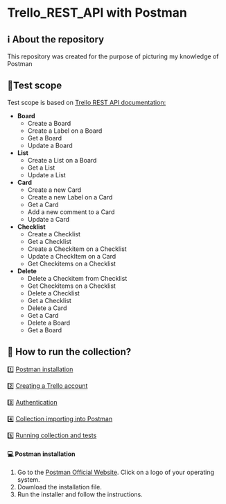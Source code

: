 # Trello_REST_API with Postman
## ℹ️ About the repository
<p align="jusify">This repository was created for the purpose of picturing my knowledge of Postman</p>

## 🔎Test scope
Test scope is based on <a href="https://developer.atlassian.com/cloud/trello/rest/api-group-actions/#api-group-actions" target="_blank">Trello REST API documentation:</a>
- **Board**
  - Create a Board
  - Create a Label on a Board
  - Get a Board
  - Update a Board
- **List**
  - Create a List on a Board
  - Get a List
  - Update a List
- **Card**
  - Create a new Card
  - Create a new Label on a Card
  - Get a Card
  - Add a new comment to a Card
  - Update a Card
- **Checklist**
  - Create a Checklist
  - Get a Checklist
  - Create a Checkitem on a Checklist
  - Update a CheckItem on a Card
  - Get Checkitems on a Checklist
- **Delete**
  - Delete a Checkitem from Checklist
  - Get Checkitems on a Checklist
  - Delete a Checklist
  - Get a Checklist
  - Delete a Card
  - Get a Card
  - Delete a Board
  - Get a Board
 
## 🚀 How to run the collection?
:one: [Postman installation](#one)
  
:two: [Creating a Trello account](#two)
  
:three: [Authentication](#three)
  
:four: [Collection importing into Postman](#four)
  
:five: [Running collection and tests](#five)
  
#### <a name="one">:computer: Postman installation</a>
1. Go to the [Postman Official Website](https://www.postman.com/). Click on a logo of your operating system.
2. Download the installation file.
3. Run the installer and follow the instructions.
